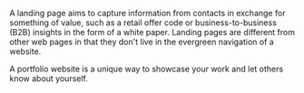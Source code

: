 A landing page aims to capture information from contacts in exchange for something of value, such as a retail offer code or business-to-business (B2B) insights in the form of a white paper. Landing pages are different from other web pages in that they don't live in the evergreen navigation of a website.



A portfolio website is a unique way to showcase your work and let others know about yourself.
